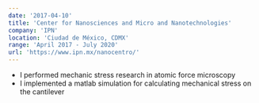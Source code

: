 ```yaml
---
date: '2017-04-10'
title: 'Center for Nanosciences and Micro and Nanotechnologies'
company: 'IPN'
location: 'Ciudad de México, CDMX'
range: 'April 2017 - July 2020'
url: 'https://www.ipn.mx/nanocentro/'
---
```


- I performed mechanic stress research in atomic force microscopy
- I implemented a matlab simulation for calculating mechanical stress on the cantilever

